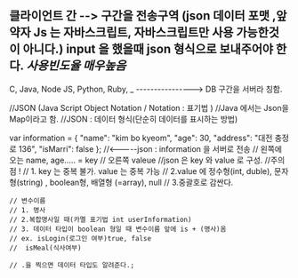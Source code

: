 
클라이언트 간 --> 구간을 전송구역
(json 데이터 포맷 ,앞 약자 Js 는 자바스크립트, 자바스크립트만 사용 가능한것이 아니다.)
input 을 했을때 json 형식으로 보내주어야 한다.
***사용빈도율 매우높음***
-----------------------------
C,
Java,
Node JS,
Python,
Ruby, _
----------------> DB 구간을 서버라 칭함. 

//JSON  (Java Script Object Notation / Notation : 표기법 )
//Java 에서는 Json을 Map이라고 함.
//JSON : 데이터 형식(단순히 데이터를 표시하는 방법)


var information = {
    "name": "kim bo kyeom",
    "age": 30,
    "address": "대전 충정로 136",
    "isMarri": false
};
//<-----json : information 을 서버로 전송
// 왼쪽에 오는 name, age..... = key
// 오른쪽 valeue
//json 은 key 와 value 로 구성.
//주의점 !
// 1. key 는 중복 불가. value 는 중복 가능
// 2.value 에 정수형(int, duble), 문자형(string) , boolean형, 배열형  (=array), null
// 3.중괄호로 감싼다.


    // 변수이름 
    // 1. 명사 
    // 2.복합명사일 때(카멜 표기법 int userInformation) 
    // 3. 데이터 타입이 boolean 형일 때 변수이름 앞에 is + (명사)옴 
    // ex. isLogin(로그인 여부)true, false
    //  isMeal(식사여부)
    
    // .을 찍으면 데이터 타입도 알려준다.;
